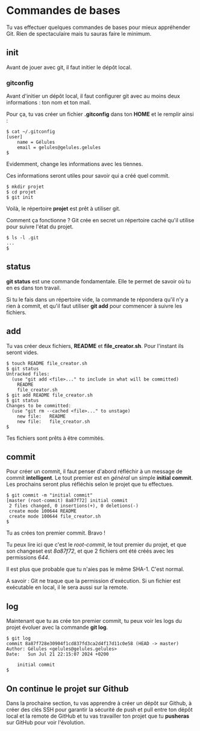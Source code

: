 # Commandes de bases

Tu vas effectuer quelques commandes de bases pour mieux appréhender Git. Rien de
spectaculaire mais tu sauras faire le minimum.

## init

Avant de jouer avec git, il faut initier le dépôt local.

### gitconfig

Avant d'initier un dépôt local, il faut configurer git avec au moins deux
informations : ton nom et ton mail.

Pour ça, tu vas créer un fichier **.gitconfig** dans ton **HOME** et le remplir
ainsi :

```text
$ cat ~/.gitconfig
[user]
    name = Gélules
    email = gelules@gelules.gelules
$
```

Evidemment, change les informations avec les tiennes.

Ces informations seront utiles pour savoir qui a créé quel commit.

```text
$ mkdir projet
$ cd projet
$ git init
```

Voilà, le répertoire **projet** est prêt à utiliser git.

Comment ça fonctionne ? Git crée en secret un répertoire caché qu'il utilise
pour suivre l'état du projet.

```text
$ ls -l .git
...
$
```

## status

**git status** est une commande fondamentale. Elle te permet de savoir où tu en
es dans ton travail.

Si tu le fais dans un répertoire vide, la commande te répondera qu'il n'y a rien
à commit, et qu'il faut utiliser **git add** pour commencer à suivre les
fichiers.

## add

Tu vas créer deux fichiers, **README** et **file_creator.sh**. Pour l'instant
ils seront vides.

```text
$ touch README file_creator.sh
$ git status
Untracked files:
  (use "git add <file>..." to include in what will be committed)
	README
	file_creator.sh
$ git add README file_creator.sh
$ git status
Changes to be committed:
  (use "git rm --cached <file>..." to unstage)
	new file:   README
	new file:   file_creator.sh
$
```

Tes fichiers sont prêts à être commités.

## commit

Pour créer un commit, il faut penser d'abord réfléchir à un message de commit
**intelligent**. Le tout premier est en *général* un simple **initial commit**.
Les prochains seront plus réfléchis selon le projet que tu effectues.

```text
$ git commit -m "initial commit"
[master (root-commit) 8a87f72] initial commit
 2 files changed, 0 insertions(+), 0 deletions(-)
 create mode 100644 README
 create mode 100644 file_creator.sh
$
```

Tu as crées ton premier commit. Bravo !

Tu peux lire ici que c'est le *root-commit*, le tout premier du projet, et que
son changeset est *8a87f72*, et que 2 fichiers ont été créés avec les
permissions *644*.

Il est plus que probable que tu n'aies pas le même SHA-1. C'est normal.

A savoir : Git ne traque que la permission d'exécution. Si un fichier est
exécutable en local, il le sera aussi sur la remote.

## log

Maintenant que tu as crée ton premier commit, tu peux voir les logs du projet
évoluer avec la commande **git log**.

```text
$ git log
commit 8a87f728e30904f1cd837fd3ca2d4f17d11c0e58 (HEAD -> master)
Author: Gélules <gelules@gelules.gelules>
Date:   Sun Jul 21 22:15:07 2024 +0200

    initial commit
$
```

## On continue le projet sur Github

Dans la prochaine section, tu vas apprendre à créer un dépôt sur Github, à créer
des clés SSH pour garantir la sécurité de push et pull entre ton dépôt local et
la remote de GitHub et tu vas travailler ton projet que tu **pusheras** sur
GitHub pour voir l'évolution.
